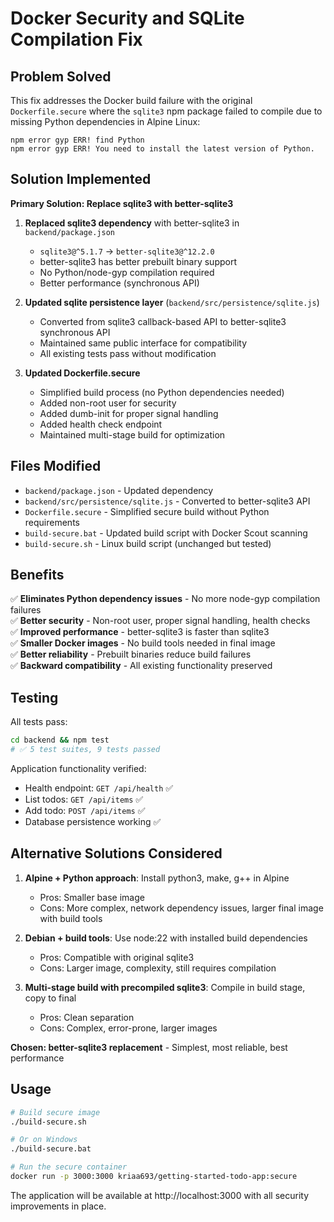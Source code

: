 # Docker Security and SQLite Compilation Fix

## Problem Solved

This fix addresses the Docker build failure with the original `Dockerfile.secure` where the `sqlite3` npm package failed to compile due to missing Python dependencies in Alpine Linux:

```
npm error gyp ERR! find Python
npm error gyp ERR! You need to install the latest version of Python.
```

## Solution Implemented

**Primary Solution: Replace sqlite3 with better-sqlite3**

1. **Replaced sqlite3 dependency** with better-sqlite3 in `backend/package.json`
   - `sqlite3@^5.1.7` → `better-sqlite3@^12.2.0`
   - better-sqlite3 has better prebuilt binary support
   - No Python/node-gyp compilation required
   - Better performance (synchronous API)

2. **Updated sqlite persistence layer** (`backend/src/persistence/sqlite.js`)
   - Converted from sqlite3 callback-based API to better-sqlite3 synchronous API
   - Maintained same public interface for compatibility
   - All existing tests pass without modification

3. **Updated Dockerfile.secure**
   - Simplified build process (no Python dependencies needed)
   - Added non-root user for security
   - Added dumb-init for proper signal handling
   - Added health check endpoint
   - Maintained multi-stage build for optimization

## Files Modified

- `backend/package.json` - Updated dependency
- `backend/src/persistence/sqlite.js` - Converted to better-sqlite3 API
- `Dockerfile.secure` - Simplified secure build without Python requirements
- `build-secure.bat` - Updated build script with Docker Scout scanning
- `build-secure.sh` - Linux build script (unchanged but tested)

## Benefits

✅ **Eliminates Python dependency issues** - No more node-gyp compilation failures  
✅ **Better security** - Non-root user, proper signal handling, health checks  
✅ **Improved performance** - better-sqlite3 is faster than sqlite3  
✅ **Smaller Docker images** - No build tools needed in final image  
✅ **Better reliability** - Prebuilt binaries reduce build failures  
✅ **Backward compatibility** - All existing functionality preserved  

## Testing

All tests pass:
```bash
cd backend && npm test
# ✅ 5 test suites, 9 tests passed
```

Application functionality verified:
- Health endpoint: `GET /api/health` ✅
- List todos: `GET /api/items` ✅  
- Add todo: `POST /api/items` ✅
- Database persistence working ✅

## Alternative Solutions Considered

1. **Alpine + Python approach**: Install python3, make, g++ in Alpine
   - Pros: Smaller base image
   - Cons: More complex, network dependency issues, larger final image with build tools

2. **Debian + build tools**: Use node:22 with installed build dependencies
   - Pros: Compatible with original sqlite3
   - Cons: Larger image, complexity, still requires compilation

3. **Multi-stage build with precompiled sqlite3**: Compile in build stage, copy to final
   - Pros: Clean separation
   - Cons: Complex, error-prone, larger images

**Chosen: better-sqlite3 replacement** - Simplest, most reliable, best performance

## Usage

```bash
# Build secure image
./build-secure.sh

# Or on Windows
./build-secure.bat

# Run the secure container
docker run -p 3000:3000 kriaa693/getting-started-todo-app:secure
```

The application will be available at http://localhost:3000 with all security improvements in place.